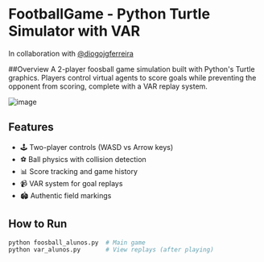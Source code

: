 # FootballGame - Python Turtle Simulator with VAR
In collaboration with [@diogojgferreira](http://github.com/diogojgferreira)

##Overview
A 2-player foosball game simulation built with Python's Turtle graphics. Players control virtual agents to score goals while preventing the opponent from scoring, complete with a VAR replay system.

![image](https://github.com/user-attachments/assets/e2fd07a9-bc32-4fbf-a222-a95ec89425d7)

## Features
- 🕹️ Two-player controls (WASD vs Arrow keys)
- ⚽ Ball physics with collision detection
- 📊 Score tracking and game history
- 📹 VAR system for goal replays
- 🏟️ Authentic field markings

## How to Run
```bash
python foosball_alunos.py  # Main game
python var_alunos.py       # View replays (after playing)
